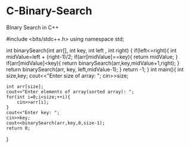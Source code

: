 # C-Binary-Search
BInary Search in C++

#include <bits/stdc++.h>
using namespace std;

int binarySearch(int arr[], int key, int left , int right)
{
    if(left<=right){
        int midValue=left + (right-1)/2;
        if(arr[midValue]==key){
            return midValue;
        }
        if(arr[midValue]<key){
            return binarySearch(arr,key,midValue+1,right);
        }
        return binarySearch(arr, key, left,midValue-1);
    }
    return -1;
}
int main(){
    int size,key;
    cout<<"Enter size of array: ";
    cin>>size;
    
    int arr[size];
    cout<<"Enter elements of array(sorted array): ";
    for(int i=0;i<size;++i){
        cin>>arr[i];
    }
    cout<<"Enter key: ";
    cin>>key;
    cout<<binarySearch(arr,key,0,size-1);
    return 0;
}
